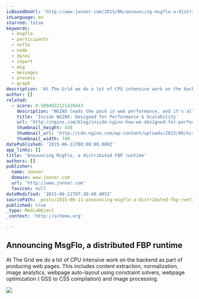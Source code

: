```yaml
---
isBasedOnUrl: 'http://www.jonnor.com/2015/06/announcing-msgflo-a-distributed-fbp-runtime/'
inLanguage: en
starred: false
keywords:
  - msgflo
  - participants
  - noflo
  - node
  - dynos
  - inport
  - msg
  - messages
  - process
  - graph
description: 'At The Grid we do a lot of CPU intensive work on the backend as part of producing web pages. This includes content extraction, normalization, image analytics, webpage auto-layout using constraint solvers, webpage optimization ( GSS to CSS compilation) and image processing.'
author: []
related:
  - score: 0.5004022121429443
    description: "NGINX leads the pack in web performance, and it's all due to the way the software is designed. Whereas many web servers and application servers use a simple threaded or process-based architecture, NGINX stands out with a sophisticated event-driven architecture that enables it to scale to hundreds of thousands of concurrent connections on modern hardware."
    title: 'Inside NGINX: Designed for Performance & Scalability'
    url: 'http://nginx.com/blog/inside-nginx-how-we-designed-for-performance-scale/'
    thumbnail_height: 439
    thumbnail_url: 'http://cdn.nginx.com/wp-content/uploads/2015/06/Screen-Shot-2015-06-08-at-12.36.30-PM.png'
    thumbnail_width: 740
datePublished: '2015-06-11T00:00:00.000Z'
app_links: []
title: 'Announcing MsgFlo, a distributed FBP runtime'
authors: []
publisher:
  name: Jonnor
  domain: www.jonnor.com
  url: 'http://www.jonnor.com'
  favicon: null
dateModified: '2015-06-11T07:30:40.405Z'
sourcePath: _posts/2015-06-11-announcing-msgflo-a-distributed-fbp-runtime.md
published: true
_type: MediaObject
_context: 'http://schema.org'

---
```

<article style=""><h1>Announcing MsgFlo, a distributed FBP runtime</h1><p>At The Grid we do a lot of CPU intensive work on the backend as part of producing web pages. This includes content extraction, normalization, image analytics, webpage auto-layout using constraint solvers, webpage optimization ( GSS to CSS compilation) and image processing.</p><img src="http://www.jonnor.com/wp/files/noflo-ingresstable-1024x556.png" /></article>